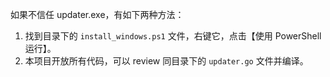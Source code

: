 如果不信任 updater.exe，有如下两种方法：

1. 找到目录下的 `install_windows.ps1` 文件，右键它，点击【使用 PowerShell 运行】。
2. 本项目开放所有代码，可以 review 同目录下的 `updater.go` 文件并编译。


